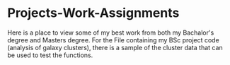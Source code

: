 # Projects-Work-Assignments
 Here is a place to view some of my best work from both my Bachalor's degree and Masters degree.
 For the File containing my BSc project code (analysis of galaxy clusters), there is a sample of the cluster data that can be used to test the functions.
